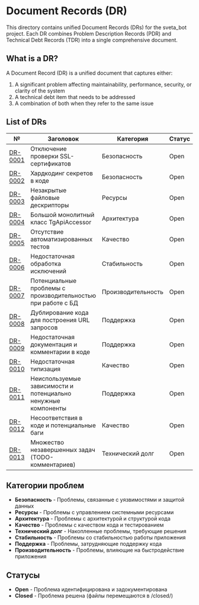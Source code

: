 # Document Records (DR)

This directory contains unified Document Records (DRs) for the sveta_bot project. Each DR combines Problem Description Records (PDR) and Technical Debt Records (TDR) into a single comprehensive document.

## What is a DR?

A Document Record (DR) is a unified document that captures either:
1. A significant problem affecting maintainability, performance, security, or clarity of the system
2. A technical debt item that needs to be addressed
3. A combination of both when they refer to the same issue

## List of DRs

| № | Заголовок | Категория | Статус |
|---|-----------|-----------|--------|
| [DR-0001](DR-0001.md) | Отключение проверки SSL-сертификатов | Безопасность | Open |
| [DR-0002](DR-0002.md) | Хардкодинг секретов в коде | Безопасность | Open |
| [DR-0003](DR-0003.md) | Незакрытые файловые дескрипторы | Ресурсы | Open |
| [DR-0004](DR-0004.md) | Большой монолитный класс TgApiAccessor | Архитектура | Open |
| [DR-0005](DR-0005.md) | Отсутствие автоматизированных тестов | Качество | Open |
| [DR-0006](DR-0006.md) | Недостаточная обработка исключений | Стабильность | Open |
| [DR-0007](DR-0007.md) | Потенциальные проблемы с производительностью при работе с БД | Производительность | Open |
| [DR-0008](DR-0008.md) | Дублирование кода для построения URL запросов | Поддержка | Open |
| [DR-0009](DR-0009.md) | Недостаточная документация и комментарии в коде | Поддержка | Open |
| [DR-0010](DR-0010.md) | Недостаточная типизация | Качество | Open |
| [DR-0011](DR-0011.md) | Неиспользуемые зависимости и потенциально ненужные компоненты | Поддержка | Open |
| [DR-0012](DR-0012.md) | Несоответствия в коде и потенциальные баги | Качество | Open |
| [DR-0013](DR-0013.md) | Множество незавершенных задач (TODO-комментариев) | Технический долг | Open |

## Категории проблем

- **Безопасность** - Проблемы, связанные с уязвимостями и защитой данных
- **Ресурсы** - Проблемы с управлением системными ресурсами
- **Архитектура** - Проблемы с архитектурой и структурой кода
- **Качество** - Проблемы с качеством кода и тестированием
- **Технический долг** - Накопленные проблемы, требующие решения
- **Стабильность** - Проблемы со стабильностью работы приложения
- **Поддержка** - Проблемы, затрудняющие поддержку кода
- **Производительность** - Проблемы, влияющие на быстродействие приложения

## Статусы

- **Open** - Проблема идентифицирована и задокументирована
- **Closed** - Проблема решена (файлы перемещаются в /closed/)